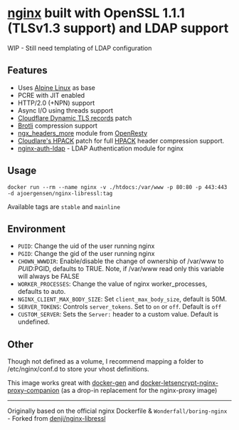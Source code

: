 #  **[nginx][3]** built with **OpenSSL 1.1.1** (TLSv1.3 support) and LDAP support

WIP - Still need templating of LDAP configuration

## Features

- Uses [Alpine Linux][5] as base
- PCRE with JIT enabled
- HTTP/2.0 (+NPN) support
- Async I/O using threads support
- [Cloudflare Dynamic TLS records][6] patch
- [Brotli][7] compression support
- [ngx_headers_more][12] module from [OpenResty][13]
- [Cloudlare's HPACK][14] patch for full [HPACK][15] header compression support.
- [nginx-auth-ldap][ldap] - LDAP Authentication module for nginx

## Usage

```docker run --rm --name nginx -v ./htdocs:/var/www -p 80:80 -p 443:443 -d ajoergensen/nginx-libressl:tag```

Available tags are `stable` and `mainline`

## Environment

- `PUID`: Change the uid of the user running nginx
- `PGID`: Change the gid of the user running nginx
- `CHOWN_WWWDIR`: Enable/disable the change of ownership of /var/www to $PUID:$PGID, defaults to TRUE. Note, if /var/www read only this variable will always be FALSE
- `WORKER_PROCESSES`: Change the value of nginx worker_processes, defaults to auto.
- `NGINX_CLIENT_MAX_BODY_SIZE`: Set `client_max_body_size`, default is 50M.
- `SERVER_TOKENS`: Controls `server_tokens`. Set to `on` or `off`. Default is `off`
- `CUSTOM_SERVER`: Sets the `Server:` header to a custom value. Default is undefined.

## Other

Though not defined as a volume, I recommend mapping a folder to /etc/nginx/conf.d to store your vhost definitions.

This image works great with [docker-gen][8] and [docker-letsencrypt-nginx-proxy-companion][9] (as a drop-in replacement for the nginx-proxy image)

----

Originally based on the official nginx Dockerfile & `Wonderfall/boring-nginx` - Forked from [denji/nginx-libressl][1]

[1]: https://github.com/nginx-modules/docker-nginx-libressl/
[3]: http://nginx.org/
[4]: https://libressl.org/
[5]: https://alpinelinux.org/
[6]: https://blog.cloudflare.com/optimizing-tls-over-tcp-to-reduce-latency/
[7]: https://en.wikipedia.org/wiki/Brotli
[8]: https://github.com/jwilder/nginx-proxy
[9]: https://github.com/JrCs/docker-letsencrypt-nginx-proxy-companion
[11]: https://blog.cloudflare.com/deprecating-spdy/
[12]: https://github.com/openresty/headers-more-nginx-module
[13]: https://openresty.org/en/
[14]: https://github.com/cloudflare/sslconfig
[15]: https://http2.github.io/http2-spec/compression.html
[nginx_patch]: https://github.com/kn007/patch/blob/master/nginx.patch
[ldap]: https://github.com/kvspb/nginx-auth-ldap
